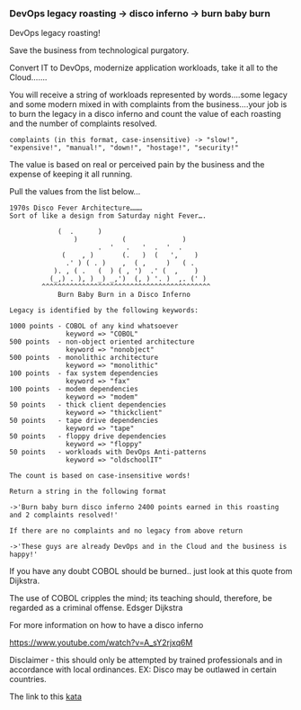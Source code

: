 ### DevOps legacy roasting -> disco inferno -> burn baby burn

DevOps legacy roasting!

Save the business from technological purgatory.

Convert IT to DevOps, modernize application workloads, take it all to the Cloud…….

You will receive a string of workloads represented by words….some legacy and some modern mixed in with complaints from the business….your job is to burn the legacy in a disco inferno and count the value of each roasting and the number of complaints resolved.
```
complaints (in this format, case-insensitive) -> "slow!", "expensive!", "manual!", "down!", "hostage!", "security!"
```
The value is based on real or perceived pain by the business and the expense of keeping it all running.

Pull the values from the list below...
```
1970s Disco Fever Architecture………
Sort of like a design from Saturday night Fever….

            (  .      )
                )           (              )
                      .  '   .   '  .  '  .
             (    , )       (.   )  (   ',    )
              .' ) ( . )    ,  ( ,     )   ( .
           ). , ( .   (  ) ( , ')  .' (  ,    )
          (_,) . ), ) _) _,')  (, ) '. )  ,. (' )
        ^^^^^^^^^^^^^^^^^^^^^^^^^^^^^^^^^^^^^^^^^^
            Burn Baby Burn in a Disco Inferno

Legacy is identified by the following keywords:

1000 points - COBOL of any kind whatsoever
              keyword => "COBOL"
500 points  - non-object oriented architecture
              keyword => "nonobject"
500 points  - monolithic architecture
              keyword => "monolithic"
100 points  - fax system dependencies
              keyword => "fax"
100 points  - modem dependencies
              keyword => "modem"
50 points   - thick client dependencies
              keyword => "thickclient"
50 points   - tape drive dependencies
              keyword => "tape"
50 points   - floppy drive dependencies
              keyword => "floppy"
50 points   - workloads with DevOps Anti-patterns
              keyword => "oldschoolIT"

The count is based on case-insensitive words!

Return a string in the following format

->'Burn baby burn disco inferno 2400 points earned in this roasting and 2 complaints resolved!'

If there are no complaints and no legacy from above return

->'These guys are already DevOps and in the Cloud and the business is happy!'
```
If you have any doubt COBOL should be burned.. just look at this quote from Dijkstra.

The use of COBOL cripples the mind; its teaching should, therefore, be regarded as a criminal offense. Edsger Dijkstra

For more information on how to have a disco inferno

https://www.youtube.com/watch?v=A_sY2rjxq6M

Disclaimer - this should only be attempted by trained professionals and in accordance with local ordinances. EX: Disco may be outlawed in certain countries.  

The link to this [kata](https://www.codewars.com/kata/devops-legacy-roasting-%3E-disco-inferno-%3E-burn-baby-burn/javascript)
